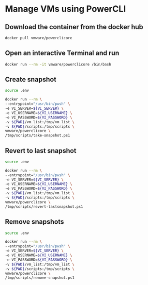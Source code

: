 ﻿# Manage VMs using PowerCLI

## Download the container from the docker hub

```sh
docker pull vmware/powerclicore
```

## Open an interactive Terminal and run

```sh
docker run --rm -it vmware/powerclicore /bin/bash
```

## Create snapshot

```sh
source .env

docker run --rm \
--entrypoint="/usr/bin/pwsh" \
-e VI_SERVER=${VI_SERVER} \
-e VI_USERNAME=${VI_USERNAME} \
-e VI_PASSWORD=${VI_PASSWORD} \
-v ${PWD}/vm_list:/tmp/vm_list \
-v ${PWD}/scripts:/tmp/scripts \
vmware/powerclicore \
/tmp/scripts/take-snapshot.ps1
```

## Revert to last snapshot

```sh
source .env

docker run --rm \
--entrypoint="/usr/bin/pwsh" \
-e VI_SERVER=${VI_SERVER} \
-e VI_USERNAME=${VI_USERNAME} \
-e VI_PASSWORD=${VI_PASSWORD} \
-v ${PWD}/vm_list:/tmp/vm_list \
-v ${PWD}/scripts:/tmp/scripts \
vmware/powerclicore \
/tmp/scripts/revert-lastsnapshot.ps1
```

## Remove snapshots

```sh
source .env

docker run --rm \
--entrypoint="/usr/bin/pwsh" \
-e VI_SERVER=${VI_SERVER} \
-e VI_USERNAME=${VI_USERNAME} \
-e VI_PASSWORD=${VI_PASSWORD} \
-v ${PWD}/vm_list:/tmp/vm_list \
-v ${PWD}/scripts:/tmp/scripts \
vmware/powerclicore \
/tmp/scripts/remove-snapshot.ps1
```
